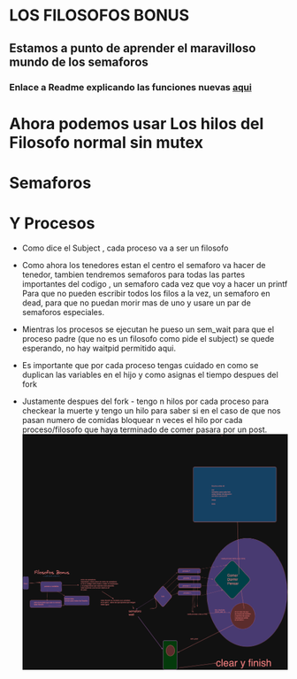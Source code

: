 # LOS FILOSOFOS BONUS
## Estamos a punto de aprender el maravilloso mundo de los semaforos
### Enlace a Readme explicando las funciones nuevas [aqui](funcionessemaforos.md)

# Ahora podemos usar Los hilos del Filosofo normal sin mutex
# Semaforos
# Y Procesos

- Como dice el Subject , cada proceso va a ser un filosofo 

- Como ahora los tenedores estan el centro el semaforo va hacer de tenedor, tambien tendremos semaforos para todas las partes importantes del codigo , un semaforo cada vez que voy a hacer un printf
Para que no pueden escribir todos los filos a la vez, un semaforo en dead, para que no puedan morir mas de uno y usare un par de semaforos especiales.

- Mientras los procesos se ejecutan he pueso un sem_wait para que el proceso padre (que no es un filosofo como pide el subject)
se quede esperando, no hay waitpid permitido aqui.

- Es importante que por cada proceso tengas cuidado en como se duplican las variables en el hijo y como asignas el tiempo despues del fork

- Justamente despues del fork - tengo n hilos por cada proceso para checkear la muerte y tengo un hilo para saber si en el caso de que nos pasan numero de comidas bloquear n veces  el hilo 
por cada proceso/filosofo que haya terminado de comer pasara por un post.
![Alt text](image.png)